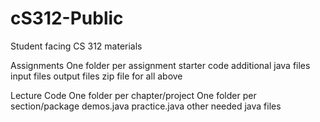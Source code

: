 # cS312-Public
Student facing CS 312 materials

Assignments
    One folder per assignment
        starter code
        additional java files
        input files
        output files
        zip file for all above

Lecture Code
    One folder per chapter/project
        One folder per section/package
            demos.java
            practice.java
            other needed java files

